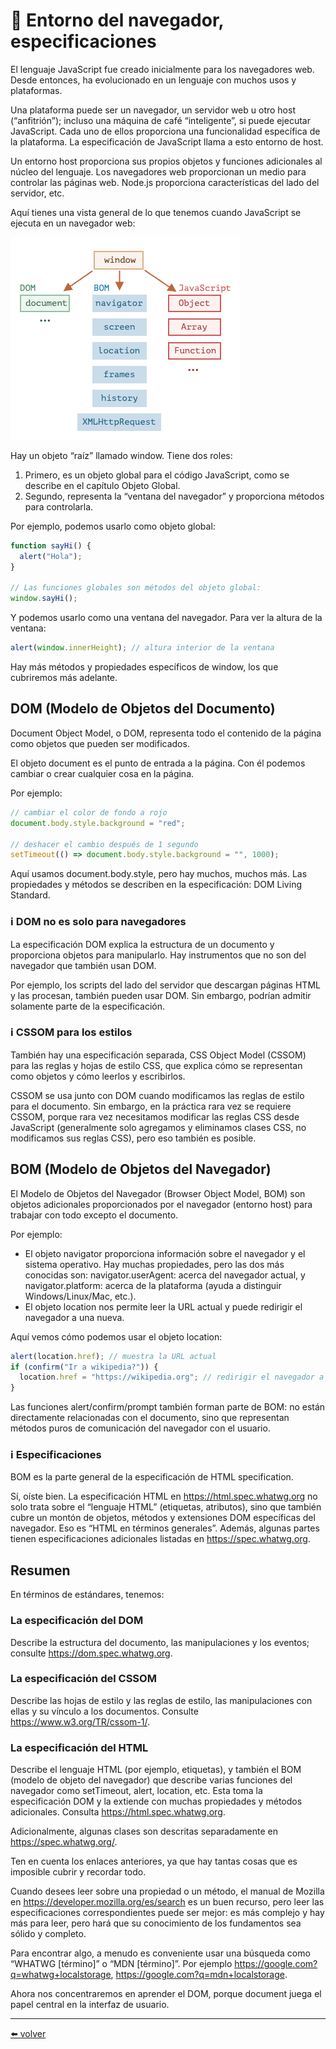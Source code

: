 # 📖 Entorno del navegador, especificaciones

El lenguaje JavaScript fue creado inicialmente para los navegadores web. Desde entonces, ha evolucionado en un lenguaje con muchos usos y plataformas.

Una plataforma puede ser un navegador, un servidor web u otro host (“anfitrión”); incluso una máquina de café “inteligente”, si puede ejecutar JavaScript. Cada uno de ellos proporciona una funcionalidad específica de la plataforma. La especificación de JavaScript llama a esto entorno de host.

Un entorno host proporciona sus propios objetos y funciones adicionales al núcleo del lenguaje. Los navegadores web proporcionan un medio para controlar las páginas web. Node.js proporciona características del lado del servidor, etc.

Aquí tienes una vista general de lo que tenemos cuando JavaScript se ejecuta en un navegador web:

![image_01](https://github.com/VictorHugoAguilar/javascript-interview-questions-explained/blob/main/theory-documento/browser-environment/img/document_browser-environment_image_01.png?raw=true)

Hay un objeto “raíz” llamado window. Tiene dos roles:

1.  Primero, es un objeto global para el código JavaScript, como se describe en el capítulo Objeto Global.
2.  Segundo, representa la “ventana del navegador” y proporciona métodos para controlarla.

Por ejemplo, podemos usarlo como objeto global:

````js
function sayHi() {
  alert("Hola");
}

// Las funciones globales son métodos del objeto global:
window.sayHi();
````

Y podemos usarlo como una ventana del navegador. Para ver la altura de la ventana:

````js
alert(window.innerHeight); // altura interior de la ventana
````

Hay más métodos y propiedades específicos de window, los que cubriremos más adelante.

## DOM (Modelo de Objetos del Documento)

Document Object Model, o DOM, representa todo el contenido de la página como objetos que pueden ser modificados.

El objeto document es el punto de entrada a la página. Con él podemos cambiar o crear cualquier cosa en la página.

Por ejemplo:

````js
// cambiar el color de fondo a rojo
document.body.style.background = "red";

// deshacer el cambio después de 1 segundo
setTimeout(() => document.body.style.background = "", 1000);
````

Aquí usamos document.body.style, pero hay muchos, muchos más. Las propiedades y métodos se describen en la especificación: DOM Living Standard.

### ℹ️ DOM no es solo para navegadores
La especificación DOM explica la estructura de un documento y proporciona objetos para manipularlo. Hay instrumentos que no son del navegador que también usan DOM.

Por ejemplo, los scripts del lado del servidor que descargan páginas HTML y las procesan, también pueden usar DOM. Sin embargo, podrían admitir solamente parte de la especificación.

### ℹ️ CSSOM para los estilos
También hay una especificación separada, CSS Object Model (CSSOM) para las reglas y hojas de estilo CSS, que explica cómo se representan como objetos y cómo leerlos y escribirlos.

CSSOM se usa junto con DOM cuando modificamos las reglas de estilo para el documento. Sin embargo, en la práctica rara vez se requiere CSSOM, porque rara vez necesitamos modificar las reglas CSS desde JavaScript (generalmente solo agregamos y eliminamos clases CSS, no modificamos sus reglas CSS), pero eso también es posible.

## BOM (Modelo de Objetos del Navegador)

El Modelo de Objetos del Navegador (Browser Object Model, BOM) son objetos adicionales proporcionados por el navegador (entorno host) para trabajar con todo excepto el documento.

Por ejemplo:

* El objeto navigator proporciona información sobre el navegador y el sistema operativo. Hay muchas propiedades, pero las dos más conocidas son: navigator.userAgent: acerca del navegador actual, y navigator.platform: acerca de la plataforma (ayuda a distinguir Windows/Linux/Mac, etc.).
* El objeto location nos permite leer la URL actual y puede redirigir el navegador a una nueva.

Aquí vemos cómo podemos usar el objeto location:

````js
alert(location.href); // muestra la URL actual
if (confirm("Ir a wikipedia?")) {
  location.href = "https://wikipedia.org"; // redirigir el navegador a otra URL
}
````

Las funciones alert/confirm/prompt también forman parte de BOM: no están directamente relacionadas con el documento, sino que representan métodos puros de comunicación del navegador con el usuario.

### ℹ️ Especificaciones
BOM es la parte general de la especificación de HTML specification.

Sí, oíste bien. La especificación HTML en https://html.spec.whatwg.org no solo trata sobre el “lenguaje HTML” (etiquetas, atributos), sino que también cubre un montón de objetos, métodos y extensiones DOM específicas del navegador. Eso es “HTML en términos generales”. Además, algunas partes tienen especificaciones adicionales listadas en https://spec.whatwg.org.

## Resumen

En términos de estándares, tenemos:

### La especificación del DOM
Describe la estructura del documento, las manipulaciones y los eventos; consulte https://dom.spec.whatwg.org.

### La especificación del CSSOM
Describe las hojas de estilo y las reglas de estilo, las manipulaciones con ellas y su vínculo a los documentos. Consulte https://www.w3.org/TR/cssom-1/.

### La especificación del HTML
Describe el lenguaje HTML (por ejemplo, etiquetas), y también el BOM (modelo de objeto del navegador) que describe varias funciones del navegador como setTimeout, alert, location, etc. Esta toma la especificación DOM y la extiende con muchas propiedades y métodos adicionales. Consulta https://html.spec.whatwg.org.

Adicionalmente, algunas clases son descritas separadamente en https://spec.whatwg.org/.

Ten en cuenta los enlaces anteriores, ya que hay tantas cosas que es imposible cubrir y recordar todo.

Cuando desees leer sobre una propiedad o un método, el manual de Mozilla en https://developer.mozilla.org/es/search es un buen recurso, pero leer las especificaciones correspondientes puede ser mejor: es más complejo y hay más para leer, pero hará que su conocimiento de los fundamentos sea sólido y completo.

Para encontrar algo, a menudo es conveniente usar una búsqueda como “WHATWG [término]” o “MDN [término]”. Por ejemplo https://google.com?q=whatwg+localstorage, https://google.com?q=mdn+localstorage.

Ahora nos concentraremos en aprender el DOM, porque document juega el papel central en la interfaz de usuario.

---
[⬅️ volver](https://github.com/VictorHugoAguilar/javascript-interview-questions-explained/blob/main/theory-documento/readme.md)
